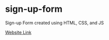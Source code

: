 # sign-up-form
Sign-up Form created using HTML, CSS, and JS

[Website Link](https://zackcornfield.github.io/sign-up-form/)
